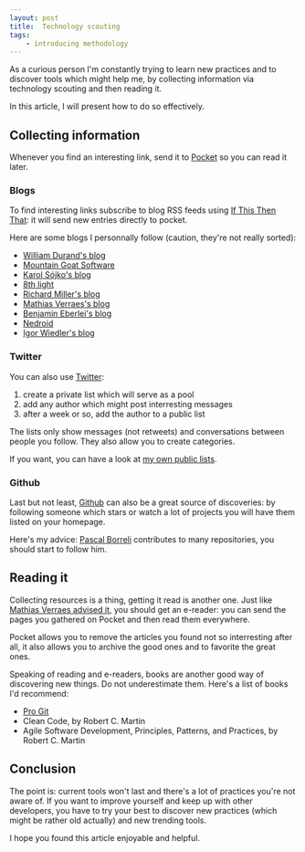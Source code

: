 ```yaml
---
layout: post
title:  Technology scouting
tags:
    - introducing methodology
---
```


As a curious person I'm constantly trying to learn new practices and to discover
tools which might help me, by collecting information via technology scouting and
then reading it.

In this article, I will present how to do so effectively.

## Collecting information

Whenever you find an interesting link, send it to [Pocket](http://getpocket.com/)
so you can read it later.

### Blogs

To find interesting links subscribe to blog RSS feeds using
[If This Then That](https://ifttt.com/): it will send new entries directly to
pocket.

Here are some blogs I personnally follow (caution, they're not really sorted):

* [William Durand's blog](http://williamdurand.fr/)
* [Mountain Goat Software](http://www.mountaingoatsoftware.com/blog)
* [Karol Sójko's blog](http://blog.karolsojko.com/)
* [8th light](http://blog.8thlight.com/)
* [Richard Miller's blog](http://richardmiller.co.uk/)
* [Mathias Verraes's blog](http://verraes.net/#blog)
* [Benjamin Eberlei's blog](http://www.whitewashing.de/)
* [Nedroid](http://nedroid.com/)
* [Igor Wiedler's blog](https://igor.io/)

### Twitter

You can also use [Twitter](https://twitter.com/):

1. create a private list which will serve as a pool
2. add any author which might post interresting messages
3. after a week or so, add the author to a public list

The lists only show messages (not retweets) and conversations between people
you follow. They also allow you to create categories.

If you want, you can have a look at
[my own public lists](https://twitter.com/epiloic/lists/).

### Github

Last but not least, [Github](https://github.com/) can also be a great source of
discoveries: by following someone which stars or watch a lot of projects you
will have them listed on your homepage.

Here's my advice: [Pascal Borreli](https://github.com/pborreli) contributes to
many repositories, you should start to follow him.

## Reading it

Collecting resources is a thing, getting it read is another one. Just like
[Mathias Verraes advised it](http://verraes.net/2012/12/how-to-read-more-books/),
you should get an e-reader: you can send the pages you gathered on Pocket and
then read them everywhere.

Pocket allows you to remove the articles you found not so interresting after
all, it also allows you to archive the good ones and to favorite the great ones.

Speaking of reading and e-readers, books are another good way of discovering new
things. Do not underestimate them. Here's a list of books I'd recommend:

* [Pro Git](http://git-scm.com/book)
* Clean Code, by Robert C. Martin
* Agile Software Development, Principles, Patterns, and Practices, by Robert C. Martin

## Conclusion

The point is: current tools won't last and there's a lot of practices you're
not aware of. If you want to improve yourself and keep up with other developers,
you have to try your best to discover new practices (which might be rather old
actually) and new trending tools.

I hope you found this article enjoyable and helpful.
